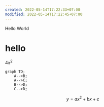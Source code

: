 ```yaml
---
created: 2022-05-14T17:22:33+07:00
modified: 2022-05-14T17:22:45+07:00
---
```


Hello World

# hello
$4x^2$


```mermaid
graph TD;
    A-->B;
    A-->C;
    B-->D;
    C-->D;
```

$$
y = ax^2 + bx + c
$$
